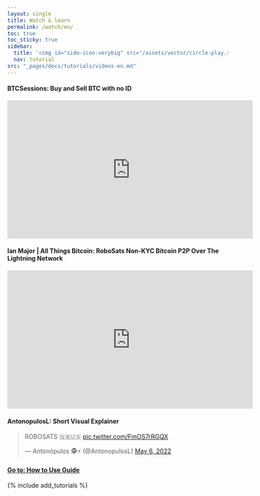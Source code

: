 ```yaml
---
layout: single
title: Watch & learn
permalink: /watch/en/
toc: true
toc_sticky: true
sidebar:
  title: '<img id="side-icon-verybig" src="/assets/vector/circle-play.svg"/>Tutorials'
  nav: tutorial
src: "_pages/docs/tutorials/videos-en.md"
---
```


#### BTCSessions: Buy and Sell BTC with no ID
<iframe width="560" height="315" src="https://www.youtube.com/embed/XW_wzRz_BDI" title="YouTube video player" frameborder="0" allow="accelerometer; autoplay; clipboard-write; encrypted-media; gyroscope; picture-in-picture" allowfullscreen></iframe>

#### Ian Major | All Things Bitcoin: RoboSats Non-KYC Bitcoin P2P Over The Lightning Network
<iframe width="560" height="315" src="https://www.youtube.com/embed/QISRoZxQaAs" title="YouTube video player" frameborder="0" allow="accelerometer; autoplay; clipboard-write; encrypted-media; gyroscope; picture-in-picture" allowfullscreen></iframe>

#### AntonopulosL: Short Visual Explainer

<blockquote class="twitter-tweet"><p lang="en" dir="ltr">ROBOSATS 🇬🇧🇺🇸 <a href="https://t.co/FmOS7rRGQX">pic.twitter.com/FmOS7rRGQX</a></p>&mdash; Antonópulos 🕵️⚡ (@AntonopulosL) <a href="https://twitter.com/AntonopulosL/status/1522582182128242688?ref_src=twsrc%5Etfw">May 6, 2022</a></blockquote> <script async src="https://platform.twitter.com/widgets.js" charset="utf-8"></script>

#### [Go to: How to Use Guide](/read/en/)

{% include add_tutorials %}